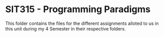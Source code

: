 # SIT315 - Programming Paradigms
This folder contains the files for the different assignments alloted to us in this unit during my 4 Semester in their respective folders.


